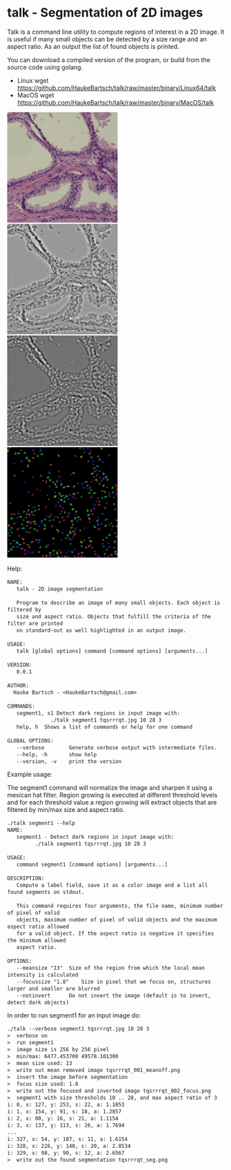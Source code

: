 talk - Segmentation of 2D images
==================================

Talk is a command line utility to compute regions of interest in a 2D image. It is useful if many small
objects can be detected by a size range and an aspect ratio. As an output the list of found objects is
printed.

You can download a compiled version of the program, or build from the source code using golang.

* Linux
   wget https://github.com/HaukeBartsch/talk/raw/master/binary/Linux64/talk
* MacOS
   wget https://github.com/HaukeBartsch/talk/raw/master/binary/MacOS/talk

<img title="input image" src="tqsrrrqt.jpg"></img>
<img title="image after removing the local mean intensities" src="tqsrrrqt_001_meanoff.png"></img>
<img title="image after mexican hat filter focused on size range" src="tqsrrrqt_002_focus.png"></img>
<img title="output image with segmented regions (in color)" src="tqsrrrqt_seg.png"></img>

Help:

```
NAME:
   talk - 2D image segmentation

   Program to describe an image of many small objects. Each object is filtered by
   size and aspect ratio. Objects that fulfill the criteria of the filter are printed
   on standard-out as well highlighted in an output image.

USAGE:
   talk [global options] command [command options] [arguments...]

VERSION:
   0.0.1

AUTHOR:
  Hauke Bartsch - <HaukeBartsch@gmail.com>

COMMANDS:
   segment1, s1	Detect dark regions in input image with:
		      ./talk segment1 tqsrrrqt.jpg 10 28 3
   help, h	Shows a list of commands or help for one command
   
GLOBAL OPTIONS:
   --verbose		Generate verbose output with intermediate files.
   --help, -h		show help
   --version, -v	print the version
```

Example usage:

The segment1 command will normalize the image and sharpen it using a mexican hat filter. Region growing is executed at different threshold levels and for each threshold value a region growing will extract objects that are filtered by min/max size and aspect ratio.

```
./talk segment1 --help
NAME:
   segment1 - Detect dark regions in input image with:
         ./talk segment1 tqsrrrqt.jpg 10 28 3

USAGE:
   command segment1 [command options] [arguments...]

DESCRIPTION:
   Compute a label field, save it as a color image and a list all found segments on stdout.

   This command requires four arguments, the file name, minimum number of pixel of valid
   objects, maximum number of pixel of valid objects and the maximum aspect ratio allowed
   for a valid object. If the aspect ratio is negative it specifies the minimum allowed
   aspect ratio.

OPTIONS:
   --meansize "13"	Size of the region from which the local mean intensity is calculated
   --focussize "1.8"	Size in pixel that we focus on, structures larger and smaller are blurred
   --notinvert 		Do not invert the image (default is to invert, detect dark objects)
```

In order to run segment1 for an input image do:

```
./talk --verbose segment1 tqsrrrqt.jpg 10 28 3
>  verbose on
>  run segment1
>  image size is 256 by 256 pixel
>  min/max: 6477.453700 49578.101300
>  mean size used: 13
>  write out mean removed image tqsrrrqt_001_meanoff.png
>  invert the image before segmentation
>  focus size used: 1.8
>  write out the focused and inverted image tqsrrrqt_002_focus.png
>  segment1 with size thresholds 10 .. 28, and max aspect ratio of 3
i: 0, x: 127, y: 253, s: 22, a: 1.1053
i: 1, x: 154, y: 91, s: 18, a: 1.2857
i: 2, x: 80, y: 16, s: 21, a: 1.1154
i: 3, x: 137, y: 113, s: 26, a: 1.7694
...
i: 327, x: 54, y: 187, s: 11, a: 1.6154
i: 328, x: 226, y: 140, s: 20, a: 2.8534
i: 329, x: 98, y: 90, s: 12, a: 2.6567
>  write out the found segmentation tqsrrrqt_seg.png
```